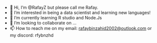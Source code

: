 - 👋 Hi, I’m @RafayZ but please call me Rafay.
- 👀 I’m interested in being a data scientist and learning new languages!
- 🌱 I’m currently learning R studio and Node.Js
- 💞️ I’m looking to collaborate on ...
- 📫 How to reach me on my email: rafaybinzahid2002@outlook.com or my discord: rfybnzhd

<!---
RafayZ/RafayZ is a ✨ special ✨ repository because its `README.md` (this file) appears on your GitHub profile.
You can click the Preview link to take a look at your changes.
--->
